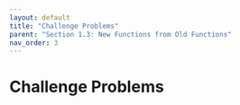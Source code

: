 ```yaml
---
layout: default
title: "Challenge Problems"
parent: "Section 1.3: New Functions from Old Functions"
nav_order: 3
---
```

# Challenge Problems
<!-- ## The Tangent and Velocity Problems -->